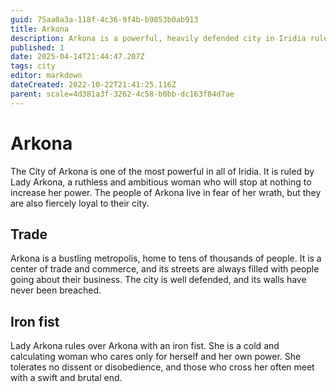 ```yaml
---
guid: 75aa0a3a-118f-4c36-9f4b-b9853b0ab913
title: Arkona
description: Arkona is a powerful, heavily defended city in Iridia ruled by the ruthless Lady Arkona, known for its bustling trade and iron-fisted governance.
published: 1
date: 2025-04-14T21:44:47.207Z
tags: city
editor: markdown
dateCreated: 2022-10-22T21:41:25.116Z
parent: scale=4d381a3f-3262-4c58-b0bb-dc163f84d7ae
---
```


# Arkona
The City of Arkona is one of the most powerful in all of Iridia. It is ruled by Lady Arkona, a ruthless and ambitious woman who will stop at nothing to increase her power. The people of Arkona live in fear of her wrath, but they are also fiercely loyal to their city.

## Trade
Arkona is a bustling metropolis, home to tens of thousands of people. It is a center of trade and commerce, and its streets are always filled with people going about their business. The city is well defended, and its walls have never been breached.

## Iron fist
Lady Arkona rules over Arkona with an iron fist. She is a cold and calculating woman who cares only for herself and her own power. She tolerates no dissent or disobedience, and those who cross her often meet with a swift and brutal end.
